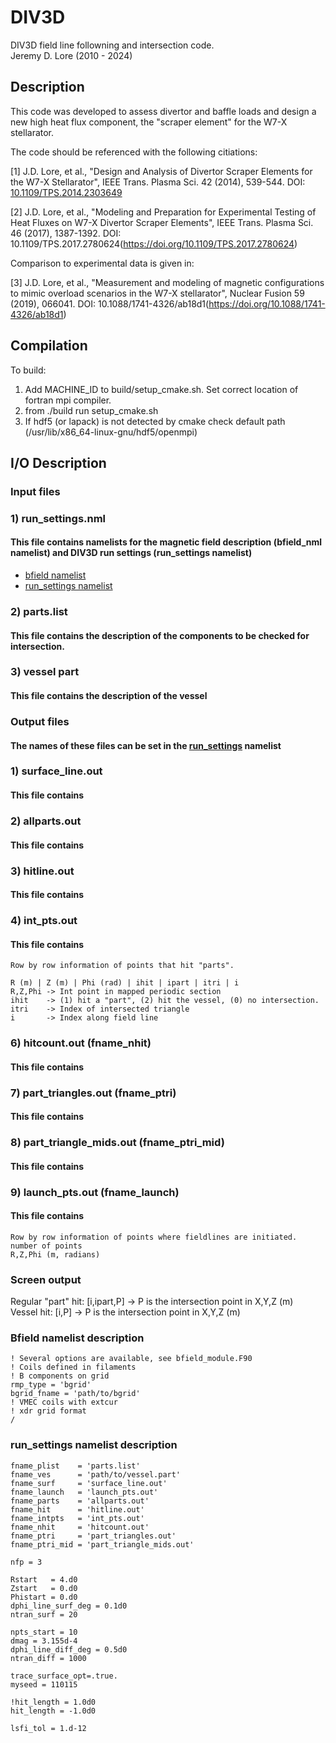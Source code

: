 # DIV3D
DIV3D field line followning and intersection code.  
Jeremy D. Lore (2010 - 2024)

## Description
This code was developed to assess divertor and baffle loads and design a new high heat flux component, the "scraper element" for the W7-X stellarator.

The code should be referenced with the following citiations:  

[1] J.D. Lore, et al., "Design and Analysis of Divertor Scraper Elements for the W7-X Stellarator", IEEE Trans. Plasma Sci. 42 (2014), 539-544. DOI: [10.1109/TPS.2014.2303649](https://doi.org/10.1109/TPS.2014.2303649)

[2] J.D. Lore, et al., "Modeling and Preparation for Experimental Testing of Heat Fluxes on W7-X Divertor Scraper Elements", IEEE Trans. Plasma Sci. 46 (2017), 1387-1392. DOI: 10.1109/TPS.2017.2780624(https://doi.org/10.1109/TPS.2017.2780624)  

Comparison to experimental data is given in:  

[3] J.D. Lore, et al., "Measurement and modeling of magnetic configurations to mimic overload scenarios in the W7-X stellarator", Nuclear Fusion 59 (2019), 066041. DOI: 10.1088/1741-4326/ab18d1(https://doi.org/10.1088/1741-4326/ab18d1)    

## Compilation
To build: 
1) Add MACHINE_ID to build/setup_cmake.sh. Set correct location of fortran mpi compiler.
2) from ./build run setup_cmake.sh
3) If hdf5 (or lapack) is not detected by cmake check default path (/usr/lib/x86_64-linux-gnu/hdf5/openmpi)  

## I/O Description

### Input files 
### 1) run_settings.nml
#### This file contains namelists for the magnetic field description (bfield_nml namelist) and DIV3D run settings (run_settings namelist)
* [bfield namelist](https://github.com/ORNL-Fusion/DIV3D/tree/master?tab=readme-ov-file#bfield-namelist-description)  
* [run_settings namelist](https://github.com/ORNL-Fusion/DIV3D?tab=readme-ov-file#bfield-namelist-description)

### 2) parts.list  
#### This file contains the description of the components to be checked for intersection.
### 3) vessel part  
#### This file contains the description of the vessel

### Output files  
#### The names of these files can be set in the [run_settings](https://github.com/ORNL-Fusion/DIV3D/tree/master?tab=readme-ov-file#bfield-namelist-description) namelist
### 1) surface_line.out  
#### This file contains 
### 2) allparts.out  
#### This file contains 
### 3) hitline.out  
#### This file contains 
### 4) int_pts.out  
#### This file contains 
```
Row by row information of points that hit "parts".

R (m) | Z (m) | Phi (rad) | ihit | ipart | itri | i  
R,Z,Phi -> Int point in mapped periodic section  
ihit    -> (1) hit a "part", (2) hit the vessel, (0) no intersection.  
itri    -> Index of intersected triangle  
i       -> Index along field line  
```
### 6) hitcount.out     (fname_nhit)
#### This file contains 
### 7) part_triangles.out (fname_ptri)
#### This file contains 
### 8) part_triangle_mids.out (fname_ptri_mid)
#### This file contains 
### 9) launch_pts.out (fname_launch)
#### This file contains 
```
Row by row information of points where fieldlines are initiated. 
number of points
R,Z,Phi (m, radians)
```

### Screen output
Regular "part" hit: [i,ipart,P] -> P is the intersection point in X,Y,Z (m)  
Vessel hit:         [i,P]       -> P is the intersection point in X,Y,Z (m)

### Bfield namelist description
```&bfield_nml
! Several options are available, see bfield_module.F90
! Coils defined in filaments
! B components on grid
rmp_type = 'bgrid'
bgrid_fname = 'path/to/bgrid'
! VMEC coils with extcur
! xdr grid format
/
```

### run_settings namelist description
```
fname_plist    = 'parts.list'
fname_ves      = 'path/to/vessel.part'
fname_surf     = 'surface_line.out'
fname_launch   = 'launch_pts.out'
fname_parts    = 'allparts.out'
fname_hit      = 'hitline.out'
fname_intpts   = 'int_pts.out'
fname_nhit     = 'hitcount.out'
fname_ptri     = 'part_triangles.out'
fname_ptri_mid = 'part_triangle_mids.out'

nfp = 3

Rstart   = 4.d0 
Zstart   = 0.d0
Phistart = 0.d0
dphi_line_surf_deg = 0.1d0
ntran_surf = 20

npts_start = 10
dmag = 3.155d-4
dphi_line_diff_deg = 0.5d0
ntran_diff = 1000

trace_surface_opt=.true.
myseed = 110115

!hit_length = 1.0d0
hit_length = -1.0d0

lsfi_tol = 1.d-12

```

